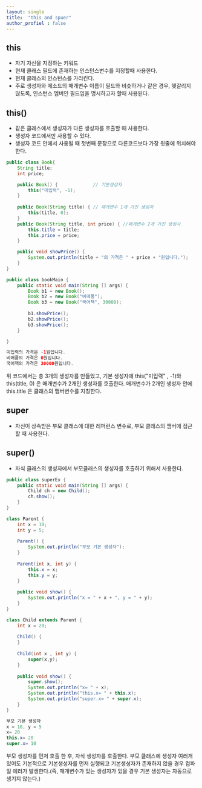 ```yaml
---
layout: single
title:  "this and spuer"
author_profiel : false
---
```


## this
- 자기 자신을 지징하는 키워드
- 현재 클래스 필드에 존재하는 인스턴스변수를 지정할때 사용한다.
- 현재 클래스의 인스턴스를 가리킨다.
- 주로 생성자와 메소드의 매개변수 이름이 필드와 비슷하거나 같은 경우, 헷갈리지 않도록, 인스턴스 멤버인 필드임을 명시하고자 할때 사용된다.


## this()
- 같은 클래스에서 생성자가 다른 생성자를 호출할 때 사용한다.
- 생성자 코드에서만 사용할 수 있다.
- 생성자 코드 안에서 사용될 때 첫번째 문장으로 다른코드보다 가장 윗줄에 위치해야 한다.

```java
public class Book{
    String title;
    int price;

    public Book() {             // 기본생성자
        this("미입력", -1);
    }
    
    public Book(String title) { // 매개변수 1개 가진 생성자
        this(title, 0);
    }
    public Book(String title, int price) { //매개변수 2개 가진 생성사
        this.title = title;
        this.price = price;
    }

    public void showPrice() {
        System.out.println(title + "의 가격은 " + price + "원입니다.");
    }
}

public class bookMain {
	public static void main(String [] args) {
		Book b1 = new Book();
		Book b2 = new Book("비매품");
		Book b3 = new Book("국어책", 30000);
		
		b1.showPrice();
		b2.showPrice();
		b3.showPrice();
	}

}

미입력의 가격은 -1원입니다.
비매품의 가격은 0원입니다.
국어책의 가격은 30000원입니다.
```
위 코드에서는 총 3개의 생성자를 만들었고, 기본 생성자에 this("미입력" , -1)와 this(title, 0) 은 매개변수가 2개인 생성자를 호출한다. 매개변수가 2개인 생성자 안에 this.title 은
클래스의 맴버변수를 지칭한다.

## super
- 자신이 상속받은 부모 클래스에 대한 레퍼런스 변수로, 부모 클래스의 맴버에 접근할 때 사용한다.

## super()
- 자식 클래스의 생성자에서 부모클래스의 생성자를 호출하기 위해서 사용한다.

```java
public class superEx {
	public static void main(String [] args) {
		Child ch = new Child();
		ch.show();
	}
}

class Parent {
	int x = 10;
	int y = 5;
	
	Parent() {
		System.out.println("부모 기본 생성자");
	}
	
	Parent(int x, int y) {
		this.x = x;
		this.y = y;
	}
	
	public void show() {
		System.out.println("x = " + x + ", y = " + y);
	}
}

class Child extends Parent {
	int x = 20;
	
	Child() {
	}
	
	Child(int x , int y) {
		super(x,y);
	}
	
	public void show() {
		super.show();
		System.out.println("x= " + x);
		System.out.println("this.x= " + this.x);
		System.out.println("super.x= " + super.x);
	}
}

부모 기본 생성자
x = 10, y = 5
x= 20
this.x= 20
super.x= 10

```

부모 생성자를 먼저 호출 한 후, 자식 생성자를 호출한다. 부모 클래스에 생성자 여러개 있어도 기본적으로 기본생성자를 먼저 실행되고 기본생성자가 존재하지 않을 경우 컴파일 에러가 발생한다.(즉, 매개변수가 있는 생성자가 있을 경우 기본 생성자는 자동으로 생기지 않는다.)
